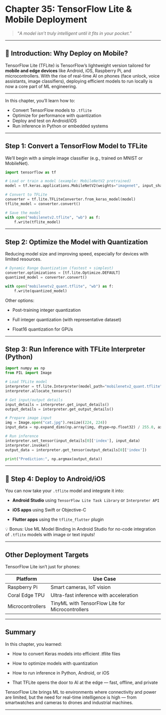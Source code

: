 # Chapter 35: TensorFlow Lite & Mobile Deployment

> “*A model isn’t truly intelligent until it fits in your pocket.*”

---

## 📱 Introduction: Why Deploy on Mobile?

TensorFlow Lite (TFLite) is TensorFlow’s lightweight version tailored for **mobile and edge devices** like Android, iOS, Raspberry Pi, and microcontrollers. With the rise of real-time AI on phones (face unlock, voice assistants, image classifiers), deploying efficient models to run locally is now a core part of ML engineering.

---

In this chapter, you’ll learn how to:

- Convert TensorFlow models to `.tflite`  
- Optimize for performance with quantization  
- Deploy and test on Android/iOS  
- Run inference in Python or embedded systems

---

## Step 1: Convert a TensorFlow Model to TFLite

We’ll begin with a simple image classifier (e.g., trained on MNIST or MobileNet).
```python
import tensorflow as tf

# Load or train a model (example: MobileNetV2 pretrained)
model = tf.keras.applications.MobileNetV2(weights="imagenet", input_shape=(224, 224, 3))

# Convert to TFLite
converter = tf.lite.TFLiteConverter.from_keras_model(model)
tflite_model = converter.convert()

# Save the model
with open("mobilenetv2.tflite", "wb") as f:
    f.write(tflite_model)
```

---

## Step 2: Optimize the Model with Quantization

Reducing model size and improving speed, especially for devices with limited resources.
```python
# Dynamic Range Quantization (fastest + simplest)
converter.optimizations = [tf.lite.Optimize.DEFAULT]
quantized_model = converter.convert()

with open("mobilenetv2_quant.tflite", "wb") as f:
    f.write(quantized_model)
```
Other options:

- Post-training integer quantization

- Full integer quantization (with representative dataset)

- Float16 quantization for GPUs

---

## Step 3: Run Inference with TFLite Interpreter (Python)

```python
import numpy as np
from PIL import Image

# Load TFLite model
interpreter = tf.lite.Interpreter(model_path="mobilenetv2_quant.tflite")
interpreter.allocate_tensors()

# Get input/output details
input_details = interpreter.get_input_details()
output_details = interpreter.get_output_details()

# Prepare image input
img = Image.open("cat.jpg").resize((224, 224))
input_data = np.expand_dims(np.array(img, dtype=np.float32) / 255.0, axis=0)

# Run inference
interpreter.set_tensor(input_details[0]['index'], input_data)
interpreter.invoke()
output_data = interpreter.get_tensor(output_details[0]['index'])

print("Prediction:", np.argmax(output_data))
```

---

## 📲 Step 4: Deploy to Android/iOS

You can now take your `.tflite` model and integrate it into:

- **Android Studio** using `TensorFlow Lite Task Library` or `Interpreter API`

- **iOS apps** using Swift or Objective-C

- **Flutter apps** using the `tflite_flutter` plugin

💡 Bonus: Use ML Model Binding in Android Studio for no-code integration of `.tflite` models with image or text inputs!

---

## Other Deployment Targets

TensorFlow Lite isn’t just for phones:

|Platform	        |Use Case                                           |
|-------------------|---------------------------------------------------|
|Raspberry Pi	    |Smart cameras, IoT vision                          |
|Coral Edge TPU	    |Ultra-fast inference with acceleration             |
|Microcontrollers	|TinyML with TensorFlow Lite for Microcontrollers   |

---

## Summary

In this chapter, you learned:

- How to convert Keras models into efficient .tflite files

- How to optimize models with quantization

- How to run inference in Python, Android, or iOS

- That TFLite opens the door to AI at the edge — fast, offline, and private

TensorFlow Lite brings ML to environments where connectivity and power are limited, but the need for real-time intelligence is high — from smartwatches and cameras to drones and industrial machines.

---

